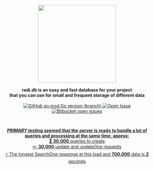 <div align="center" markdown=1>
  <p align="center"><img src="https://i.imgur.com/CzXM1jx.png" style="width: 250px"></p>
  
  <strong>redi.db is an easy and fast database for your project<br>that you can use for small and frequent storage of different data</strong><br><br>
  <a href='https://go.dev'><img alt="GitHub go.mod Go version (branch)" src="https://img.shields.io/github/go-mod/go-version/redi-db/redi.db/main?label=GoLang&logo=go&logoColor=ping&style=flat">
  <a href='https://github.com/redi-db/redi.db/issues'><img alt="Open Issue" src="https://img.shields.io/badge/Help-Open%20Issue-color%3Dblueviolet?style=flat&logo=appveyor&color=blueviolet&logo=github">
  <img alt="Bitbucket open issues" src="https://img.shields.io/bitbucket/issues/redi-db/redi.db?style=flat&color=blueviolet&label=Issues">
  
  <br>
  
  **_PRIMARY_ testing seemed that the server is ready to handle a lot of queries and processing at the same time, approx:**
  <br>📀 **30,000** queries to create
  <br>✏️ **30,000** update and updateOne requests
  <br>⚡️ The longest SearchOne response at this load and **700.000** data is **2** seconds
</div>
